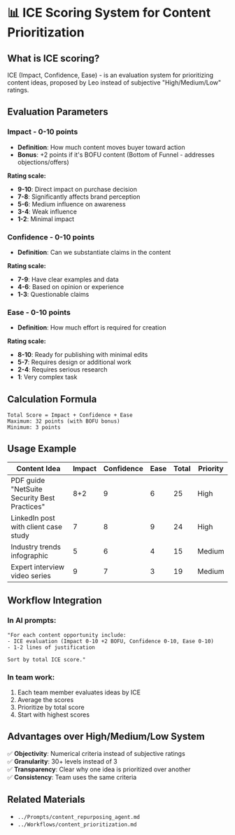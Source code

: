# 📊 ICE Scoring System for Content Prioritization

## What is ICE scoring?

ICE (Impact, Confidence, Ease) - is an evaluation system for prioritizing content ideas, proposed by Leo instead of subjective "High/Medium/Low" ratings.

## Evaluation Parameters

### Impact - 0-10 points
- **Definition**: How much content moves buyer toward action
- **Bonus**: +2 points if it's BOFU content (Bottom of Funnel - addresses objections/offers)

**Rating scale:**
- **9-10**: Direct impact on purchase decision
- **7-8**: Significantly affects brand perception
- **5-6**: Medium influence on awareness
- **3-4**: Weak influence
- **1-2**: Minimal impact

### Confidence - 0-10 points
- **Definition**: Can we substantiate claims in the content

**Rating scale:**
- **7-9**: Have clear examples and data
- **4-6**: Based on opinion or experience
- **1-3**: Questionable claims

### Ease - 0-10 points
- **Definition**: How much effort is required for creation

**Rating scale:**
- **8-10**: Ready for publishing with minimal edits
- **5-7**: Requires design or additional work
- **2-4**: Requires serious research
- **1**: Very complex task

## Calculation Formula

```
Total Score = Impact + Confidence + Ease
Maximum: 32 points (with BOFU bonus)
Minimum: 3 points
```

## Usage Example

| Content Idea | Impact | Confidence | Ease | Total | Priority |
|---------------|--------|------------|------|-------|-----------|
| PDF guide "NetSuite Security Best Practices" | 8+2 | 9 | 6 | 25 | High |
| LinkedIn post with client case study | 7 | 8 | 9 | 24 | High |
| Industry trends infographic | 5 | 6 | 4 | 15 | Medium |
| Expert interview video series | 9 | 7 | 3 | 19 | Medium |

## Workflow Integration

### In AI prompts:
```
"For each content opportunity include:
- ICE evaluation (Impact 0-10 +2 BOFU, Confidence 0-10, Ease 0-10)
- 1-2 lines of justification

Sort by total ICE score."
```

### In team work:
1. Each team member evaluates ideas by ICE
2. Average the scores
3. Prioritize by total score
4. Start with highest scores

## Advantages over High/Medium/Low System

✅ **Objectivity**: Numerical criteria instead of subjective ratings  
✅ **Granularity**: 30+ levels instead of 3  
✅ **Transparency**: Clear why one idea is prioritized over another  
✅ **Consistency**: Team uses the same criteria  

## Related Materials
- `../Prompts/content_repurposing_agent.md`
- `../Workflows/content_prioritization.md`